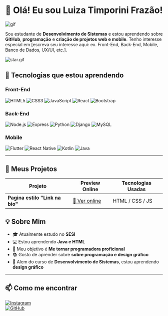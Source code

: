 # 👋 Olá! Eu sou Luiza Timporini Frazão!

![gif](https://www.imagensanimadas.com/data/media/134/linha-divisoria-imagem-animada-0057.gif)


Sou estudante de **Desenvolvimento de Sistemas** e estou aprendendo sobre **GitHub**, **programação** e **criação de projetos web e mobile**. Tenho interesse especial em [escreva seu interesse aqui: ex. Front-End, Back-End, Mobile, Banco de Dados, UX/UI, etc.].

![star.gif](https://tenor.com/view/strawberry-dividers-spacehey-space-hey-gif-14338313887456582299)

## 🎯 Tecnologias que estou aprendendo

### Front-End
![HTML5](https://img.shields.io/badge/-HTML5-E34F26?style=flat-square&logo=html5&logoColor=white)
![CSS3](https://img.shields.io/badge/-CSS3-1572B6?style=flat-square&logo=css3)
![JavaScript](https://img.shields.io/badge/-JavaScript-F7DF1E?style=flat-square&logo=javascript&logoColor=black)
![React](https://img.shields.io/badge/-React-61DAFB?style=flat-square&logo=react&logoColor=black)
![Bootstrap](https://img.shields.io/badge/-Bootstrap-7952B3?style=flat-square&logo=bootstrap&logoColor=white)

### Back-End
![Node.js](https://img.shields.io/badge/-Node.js-339933?style=flat-square&logo=node.js&logoColor=white)
![Express](https://img.shields.io/badge/-Express-000000?style=flat-square&logo=express&logoColor=white)
![Python](https://img.shields.io/badge/-Python-3776AB?style=flat-square&logo=python&logoColor=white)
![Django](https://img.shields.io/badge/-Django-092E20?style=flat-square&logo=django&logoColor=white)
![MySQL](https://img.shields.io/badge/-MySQL-4479A1?style=flat-square&logo=mysql&logoColor=white)

### Mobile
![Flutter](https://img.shields.io/badge/-Flutter-02569B?style=flat-square&logo=flutter&logoColor=white)
![React Native](https://img.shields.io/badge/-React_Native-61DAFB?style=flat-square&logo=react&logoColor=black)
![Kotlin](https://img.shields.io/badge/-Kotlin-0095D5?style=flat-square&logo=kotlin&logoColor=white)
![Java](https://img.shields.io/badge/-Java-007396?style=flat-square&logo=java&logoColor=white)

---

## 🚀 Meus Projetos

| Projeto               | Preview Online                        | Tecnologias Usadas        |
|-----------------------|-------------------------------------|--------------------------|
| **Pagina estilo "Link na bio"** | [🔗 Ver online](https://luizatimporinifrazao.github.io/eu-pagina/) | HTML / CSS / JS          |



## 💡 Sobre Mim

- 🎓 Atualmente estudo no **SESI**
- 💻 Estou aprendendo **Java e HTML**
- 🎯 Meu objetivo é **Me tornar programadora proficional**
- 📚 Gosto de aprender sobre **sobre programação e design gráfico**
- 🚀 Alem do curso de **Desenvolvimento de Sistemas**, estou aprendendo **design gráfico**

---

## 📫 Como me encontrar


[![Instagram](https://img.shields.io/badge/-Instagram-E4405F?style=flat-square&logo=instagram&logoColor=white)](https://www.instagram.com/timporini_?igsh=MTU3MXB3Zm54dDlwMA==)  
[![GitHub](https://img.shields.io/badge/-GitHub-181717?style=flat-square&logo=github&logoColor=white)](https://github.com/luizatimporinifrazao)
